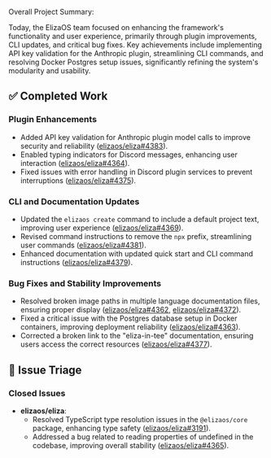Overall Project Summary:

Today, the ElizaOS team focused on enhancing the framework's functionality and user experience, primarily through plugin improvements, CLI updates, and critical bug fixes. Key achievements include implementing API key validation for the Anthropic plugin, streamlining CLI commands, and resolving Docker Postgres setup issues, significantly refining the system's modularity and usability.

## ✅ Completed Work

### Plugin Enhancements
- Added API key validation for Anthropic plugin model calls to improve security and reliability ([elizaos/eliza#4383](https://github.com/elizaos/eliza/pull/4383)).
- Enabled typing indicators for Discord messages, enhancing user interaction ([elizaos/eliza#4364](https://github.com/elizaos/eliza/pull/4364)).
- Fixed issues with error handling in Discord plugin services to prevent interruptions ([elizaos/eliza#4375](https://github.com/elizaos/eliza/pull/4375)).

### CLI and Documentation Updates
- Updated the `elizaos create` command to include a default project text, improving user experience ([elizaos/eliza#4369](https://github.com/elizaos/eliza/pull/4369)).
- Revised command instructions to remove the `npx` prefix, streamlining user commands ([elizaos/eliza#4381](https://github.com/elizaos/eliza/pull/4381)).
- Enhanced documentation with updated quick start and CLI command instructions ([elizaos/eliza#4379](https://github.com/elizaos/eliza/pull/4379)).

### Bug Fixes and Stability Improvements
- Resolved broken image paths in multiple language documentation files, ensuring proper display ([elizaos/eliza#4362](https://github.com/elizaos/eliza/pull/4362), [elizaos/eliza#4372](https://github.com/elizaos/eliza/pull/4372)).
- Fixed a critical issue with the Postgres database setup in Docker containers, improving deployment reliability ([elizaos/eliza#4363](https://github.com/elizaos/eliza/pull/4363)).
- Corrected a broken link to the "eliza-in-tee" documentation, ensuring users access the correct resources ([elizaos/eliza#4377](https://github.com/elizaos/eliza/pull/4377)).

## 🐞 Issue Triage

### Closed Issues
- **elizaos/eliza**:
    - Resolved TypeScript type resolution issues in the `@elizaos/core` package, enhancing type safety ([elizaos/eliza#3191](https://github.com/elizaos/eliza/issues/3191)).
    - Addressed a bug related to reading properties of undefined in the codebase, improving overall stability ([elizaos/eliza#4365](https://github.com/elizaos/eliza/issues/4365)).
